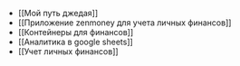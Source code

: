 - [[Мой путь джедая]]
- [[Приложение zenmoney для учета личных финансов]]
- [[Контейнеры для финансов]]
- [[Аналитика в google sheets]]
- [[Учет личных финансов]]